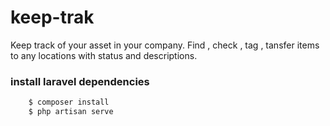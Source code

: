 # keep-trak

Keep track of your asset in your company. Find , check , tag , tansfer items to any locations with status and descriptions.

### install laravel dependencies

```sh
	$ composer install
	$ php artisan serve
```
